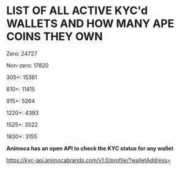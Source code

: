# LIST OF ALL ACTIVE KYC'd WALLETS AND HOW MANY APE COINS THEY OWN

Zero: 24727

Non-zero: 17820

305+: 15361

610+: 11415

915+: 5264

1220+: 4393

1525+: 3522

1830+: 3155

**Animoca has an open API to check the KYC status for any wallet**

https://kyc-api.animocabrands.com/v1.0/profile/?walletAddress=